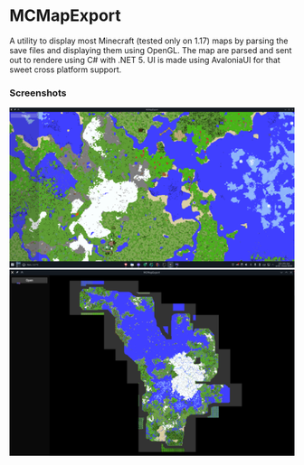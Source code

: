 # MCMapExport
A utility to display most Minecraft (tested only on 1.17) maps by parsing the save files and displaying them using OpenGL. The map are parsed and sent out to rendere using C# with .NET 5. UI is made using AvaloniaUI for that sweet cross platform support.

### Screenshots
![Screenshot01](Screenshots/02.png)
![Screenshot01](Screenshots/01.png)

